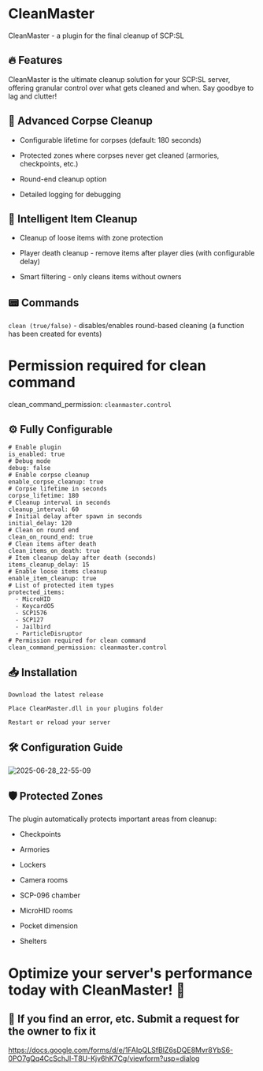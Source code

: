 # CleanMaster
CleanMaster - a plugin for the final cleanup of SCP:SL
## 🔥 Features
CleanMaster is the ultimate cleanup solution for your SCP:SL server, offering granular control over what gets cleaned and when. Say goodbye to lag and clutter!

## 🧹 Advanced Corpse Cleanup
- Configurable lifetime for corpses (default: 180 seconds)

- Protected zones where corpses never get cleaned (armories, checkpoints, etc.)

- Round-end cleanup option

- Detailed logging for debugging
  
## 💎 Intelligent Item Cleanup
- Cleanup of loose items with zone protection

- Player death cleanup - remove items after player dies (with configurable delay)

- Smart filtering - only cleans items without owners

## 📟 Commands
`clean (true/false)` - disables/enables round-based cleaning (a function has been created for events)
# Permission required for clean command
clean_command_permission: `cleanmaster.control`

## ⚙️ Fully Configurable
    # Enable plugin
    is_enabled: true
    # Debug mode
    debug: false
    # Enable corpse cleanup
    enable_corpse_cleanup: true
    # Corpse lifetime in seconds
    corpse_lifetime: 180
    # Cleanup interval in seconds
    cleanup_interval: 60
    # Initial delay after spawn in seconds
    initial_delay: 120
    # Clean on round end
    clean_on_round_end: true
    # Clean items after death
    clean_items_on_death: true
    # Item cleanup delay after death (seconds)
    items_cleanup_delay: 15
    # Enable loose items cleanup
    enable_item_cleanup: true
    # List of protected item types
    protected_items:
      - MicroHID
      - KeycardO5
      - SCP1576
      - SCP127
      - Jailbird
      - ParticleDisruptor
    # Permission required for clean command
    clean_command_permission: cleanmaster.control

## 📥 Installation
`Download the latest release`

`Place CleanMaster.dll in your plugins folder`

`Restart or reload your server`

## 🛠️ Configuration Guide

![2025-06-28_22-55-09](https://github.com/user-attachments/assets/218e3609-30c1-4071-b044-3e06fe6b1c27)

## 🛡️ Protected Zones
The plugin automatically protects important areas from cleanup:

- Checkpoints

- Armories

- Lockers

- Camera rooms

- SCP-096 chamber

- MicroHID rooms

- Pocket dimension

- Shelters

# Optimize your server's performance today with CleanMaster! 🚀

## 🛑 If you find an error, etc. Submit a request for the owner to fix it
https://docs.google.com/forms/d/e/1FAIpQLSfBlZ6sDQE8Mvr8YbS6-0PO7gQq4CcSchJl-T8U-Kjv6hK7Cg/viewform?usp=dialog
